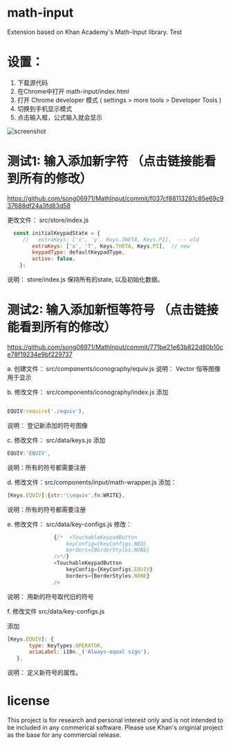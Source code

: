 # math-input

Extension based on Khan Academy's Math-Input library. Test

# 设置： 

  1. 下载源代码 
  2. 在Chrome中打开 math-input/index.html
  3. 打开 Chrome developer 模式 ( settings > more tools > Developer Tools ) 
  4. 切换到手机显示模式
  5. 点击输入框，公式输入就会显示


![screenshot](/doc/newSymbols.png?raw=true "New Symbols")

# **测试1**:  输入添加新字符 （点击链接能看到所有的修改）
https://github.com/song06971/MathInput/commit/f037cf88113281c85e69c937688df24a3fd83d58

更改文件：  src/store/index.js

```javascript
  const initialKeypadState = {
     //   extraKeys: ['x', 'y', Keys.THETA, Keys.PI],  --- old
        extraKeys: ['x', 'T', Keys.THETA, Keys.PI],  // new
        keypadType: defaultKeypadType,
        active: false,
    };
 ```
 
说明：  store/index.js 保持所有的state, 以及初始化数据。   

# **测试2**:  输入添加新恒等符号 （点击链接能看到所有的修改）
https://github.com/song06971/MathInput/commit/771be21e63b822d80b10ce78f19234e9bf229737

a. 创建文件： src/components/iconography/equiv.js
说明： Vector 恒等图像用于显示

b. 修改文件： src/components/iconography/index.js
添加  
 ```javascript

 EQUIV:require('./equiv'),
```
说明： 登记新添加的符号图像

c. 修改文件： src/data/keys.js
添加     
 ```javascript
EQUIV:'EQUIV',
```
说明：所有的符号都需要注册

d. 修改文件：src/components/input/math-wrapper.js
添加： 
```javascript
[Keys.EQUIV]:{str:'\\equiv',fn:WRITE},
```

说明：所有的符号都需要注册

e. 修改文件： src/data/key-configs.js
 修改：        
 
 ```javascript
                {/*  <TouchableKeypadButton
                    keyConfig={KeyConfigs.NEQ}
                    borders={BorderStyles.NONE}
                />*/}
                <TouchableKeypadButton
                    keyConfig={KeyConfigs.EQUIV}
                    borders={BorderStyles.NONE}
                />
```
说明：  用新的符号取代旧的符号

f. 修改文件 src/data/key-configs.js

添加 
 ```javascript
[Keys.EQUIV]: {
        type: KeyTypes.OPERATOR,
        ariaLabel: i18n._('Always-equal sign'),
    },
```
说明： 定义新符号的属性。 

# license

This project is for research and personal interest only and is not intended to be included in any commerical software. Please use Khan's originial project as the base for any commercial release. 


    







